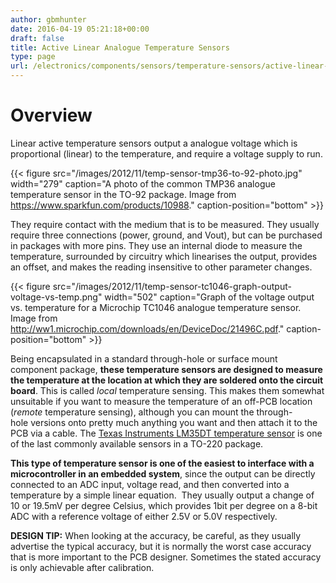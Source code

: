 ```yaml
---
author: gbmhunter
date: 2016-04-19 05:21:18+00:00
draft: false
title: Active Linear Analogue Temperature Sensors
type: page
url: /electronics/components/sensors/temperature-sensors/active-linear-analogue-temperature-sensors
---
```


# Overview

Linear active temperature sensors output a analogue voltage which is proportional (linear) to the temperature, and require a voltage supply to run.

{{< figure src="/images/2012/11/temp-sensor-tmp36-to-92-photo.jpg" width="279" caption="A photo of the common TMP36 analogue temperature sensor in the TO-92 package. Image from https://www.sparkfun.com/products/10988." caption-position="bottom" >}}

They require contact with the medium that is to be measured. They usually require three connections (power, ground, and Vout), but can be purchased in packages with more pins. They use an internal diode to measure the temperature, surrounded by circuitry which linearises the output, provides an offset, and makes the reading insensitive to other parameter changes.

{{< figure src="/images/2012/11/temp-sensor-tc1046-graph-output-voltage-vs-temp.png" width="502" caption="Graph of the voltage output vs. temperature for a Microchip TC1046 analogue temperature sensor. Image from http://ww1.microchip.com/downloads/en/DeviceDoc/21496C.pdf." caption-position="bottom" >}}

Being encapsulated in a standard through-hole or surface mount component package, **these temperature sensors are designed to measure the temperature at the location at which they are soldered onto the circuit board**. This is called _local_ temperature sensing. This makes them somewhat unsuitable if you want to measure the temperature of an off-PCB location (_remote_ temperature sensing), although you can mount the through-hole versions onto pretty much anything you want and then attach it to the PCB via a cable. The [Texas Instruments LM35DT temperature sensor](http://www.ti.com/lit/ds/symlink/lm35.pdf) is one of the last commonly available sensors in a TO-220 package.

**This type of temperature sensor is one of the easiest to interface with a microcontroller in an embedded system**, since the output can be directly connected to an ADC input, voltage read, and then converted into a temperature by a simple linear equation.  They usually output a change of 10 or 19.5mV per degree Celsius, which provides 1bit per degree on a 8-bit ADC with a reference voltage of either 2.5V or 5.0V respectively.

**DESIGN TIP:** When looking at the accuracy, be careful, as they usually advertise the typical accuracy, but it is normally the worst case accuracy that is more important to the PCB designer. Sometimes the stated accuracy is only achievable after calibration.
